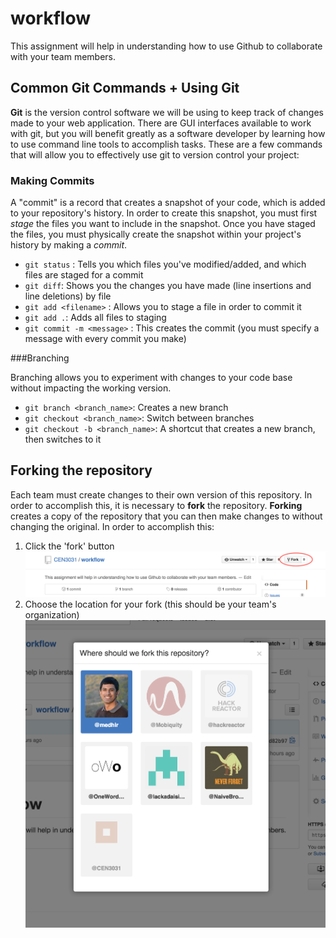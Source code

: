 # workflow
This assignment will help in understanding how to use Github to collaborate with your team members. 


## Common Git Commands + Using Git

**Git** is the version control software we will be using to keep track of changes made to your web application. There are GUI interfaces available to work with git, but you will benefit greatly as a software developer by learning how to use command line tools to accomplish tasks. These are a few commands that will allow you to effectively use git to version control your project: 

### Making Commits
A "commit" is a record that creates a snapshot of your code, which is added to your repository's history. In order to create this snapshot, you must first *stage* the files you want to include in the snapshot. Once you have staged the files, you must physically create the snapshot within your project's history by making a *commit*.

- `git status` : Tells you which files you've modified/added, and which files are staged for a commit
- `git diff`: Shows you the changes you have made (line insertions and line deletions) by file
- `git add <filename>` : Allows you to stage a file in order to commit it
- `git add .`: Adds all files to staging 
- `git commit -m <message>` : This creates the commit (you must specify a message with every commit you make)

###Branching 

Branching allows you to experiment with changes to your code base without impacting the working version. 

- `git branch <branch_name>`: Creates a new branch
- `git checkout <branch_name>`: Switch between branches
- `git checkout -b <branch_name>`: A shortcut that creates a new branch, then switches to it


## Forking the repository 

Each team must create changes to their own version of this repository. In order to accomplish this, it is necessary to **fork** the repository. **Forking** creates a copy of the repository that you can then make changes to without changing the original. In order to accomplish this: 

1. Click the 'fork' button
![](tutorial_img/fork1.png)
2. Choose the location for your fork (this should be your team's organization)
![](tutorial_img/fork2.png)

